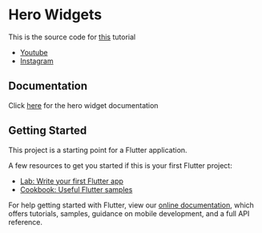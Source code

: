 # Hero Widgets

This is the source code for [this](https://youtu.be/08MoYO-a-_M) tutorial

- [Youtube](https://www.youtube.com/channel/UCgzDyB6FRT2sNhh0QhB7gtQ`)
- [Instagram](https://www.instagram.com/some.one.who.codez/)

## Documentation
Click [here](https://api.flutter.dev/flutter/widgets/Hero-class.html) for the hero widget documentation

## Getting Started

This project is a starting point for a Flutter application.

A few resources to get you started if this is your first Flutter project:

- [Lab: Write your first Flutter app](https://flutter.dev/docs/get-started/codelab)
- [Cookbook: Useful Flutter samples](https://flutter.dev/docs/cookbook)

For help getting started with Flutter, view our
[online documentation](https://flutter.dev/docs), which offers tutorials,
samples, guidance on mobile development, and a full API reference.
